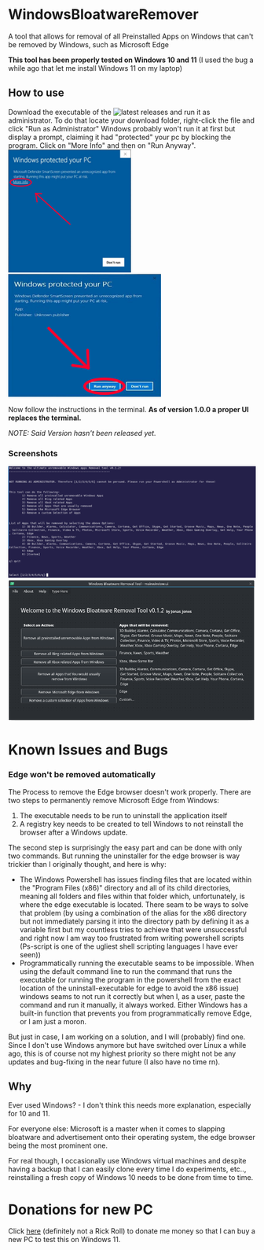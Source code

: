 # WindowsBloatwareRemover
A tool that allows for removal of all Preinstalled Apps on Windows that can't be removed by Windows, such as Microsoft Edge

**This tool has been properly tested on Windows 10 and 11** (I used the bug a while ago that let me install Windows 11 on my laptop)

## How to use
Download the executable of the ![latest releases](https://github.com/J-onasJones/WindowsBloatwareRemover/releases/latest) and run it as administrator.
To do that locate your download folder, right-click the file and click "Run as Administrator"
Windows probably won't run it at first but display a prompt, claiming it had "protected" your pc by blocking the program. Click on "More Info" and then on "Run Anyway".
<img src="https://github.com/J-onasJones/WindowsBloatwareRemover/blob/main/ReadMeSrc/red1.png" height="250"/>
<img src="https://github.com/J-onasJones/WindowsBloatwareRemover/blob/main/ReadMeSrc/red2.png" height="250"/>

Now follow the instructions in the terminal.
**As of version 1.0.0 a proper UI replaces the terminal.** 

*NOTE: Said Version hasn't been released yet.*

### Screenshots
![Terminal Screenshot <v1.0.0](https://github.com/J-onasJones/WindowsBloatwareRemover/blob/main/ReadMeSrc/TerminalScreenshot.png)
![UI Screenshot >=v1.0.0](https://github.com/J-onasJones/WindowsBloatwareRemover/blob/main/ReadMeSrc/UiScreenshot.png)

# Known Issues and Bugs
### Edge won't be removed automatically
The Process to remove the Edge browser doesn't work properly.
There are two steps to permanently remove Microsoft Edge from Windows:
1. The executable needs to be run to uninstall the application itself
2. A registry key needs to be created to tell Windows to not reinstall the browser after a Windows update.

The second step is surprisingly the easy part and can be done with only two commands. But running the uninstaller for the edge browser is way trickier than I originally thought, and here is why:
- The Windows Powershell has issues finding files that are located within the "Program Files (x86)" directory and all of its child directories, meaning all folders and files within that folder which, unfortunately, is where the edge executable is located. There seam to be ways to solve that problem (by using a combination of the alias for the x86 directory but not immediately parsing it into the directory path by defining it as a variable first but my countless tries to achieve that were unsuccessful and right now I am way too frustrated from writing powershell scripts (Ps-script is one of the ugliest shell scripting languages I have ever seen))
- Programmatically running the executable seams to be impossible. When using the default command line to run the command that runs the executable (or running the program in the powershell from the exact location of the uninstall-executable for edge to avoid the x86 issue) windows seams to not run it correctly but when I, as a user, paste the command and run it manually,  it always worked. Either Windows has a built-in function that prevents you from programmatically remove Edge, or I am just a moron.

But just in case, I am working on a solution, and I will (probably) find one. Since I don't use Windows anymore but have switched over Linux a while ago, this is of course not my highest priority so there might not be any updates and bug-fixing in the near future (I also have no time rn).

## Why
Ever used Windows? - I don't think this needs more explanation, especially for 10 and 11.

For everyone else: Microsoft is a master when it comes to slapping bloatware and advertisement onto their operating system, the edge browser being the most prominent one.

For real though, I occasionally use Windows virtual machines and despite having a backup that I can easily clone every time I do experiments, etc.., reinstalling a fresh copy of Windows 10 needs to be done from time to time.

# Donations for new PC
Click [here](http://jonasjones.me/uwu) (definitely not a Rick Roll) to donate me money so that I can buy a new PC to test this on Windows 11.
